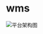 # wms



![平台架构图](https://mglj.oss-cn-beijing.aliyuncs.com/WX20190806-141433%402x.png?Expires=1565075764&OSSAccessKeyId=TMP.hXez4BPWMbqZADV5HoTy1ycPryjPdjUG6PkKxyny2NQeiiTLRxyGfrzXQH4VTnHEtLbK5hVcAeDmZ9G6MFqif2VjFMtCGzcz8dP9LUJCJxmxorWyA1Q9a3ibJqALJV.tmp&Signature=3FDmSMkoSTqsXt6%2By1UOwDM3fBQ%3D)


